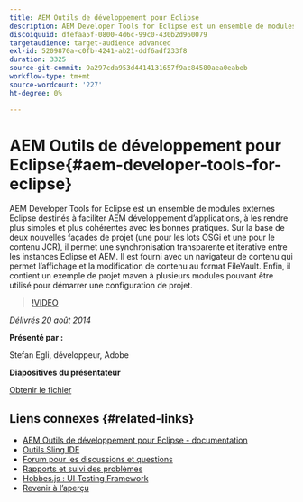 ```yaml
---
title: AEM Outils de développement pour Eclipse
description: AEM Developer Tools for Eclipse est un ensemble de modules externes Eclipse destinés à faciliter AEM développement d’applications, à les rendre plus simples et plus cohérentes avec les bonnes pratiques. Sur la base de deux nouvelles façades de projet (une pour les lots OSGi et une pour le contenu JCR), il permet une synchronisation transparente et itérative entre les instances Eclipse et AEM. Il est fourni avec un navigateur de contenu qui permet l’affichage et la modification de contenu au format FileVault. Enfin, il contient un exemple de projet maven à plusieurs modules pouvant être utilisé pour démarrer une configuration de projet.
discoiquuid: dfefaa5f-0800-4d6c-99c0-430b2d960079
targetaudience: target-audience advanced
exl-id: 5209870a-c0fb-4241-ab21-ddf6adf233f8
duration: 3325
source-git-commit: 9a297cda953d4414131657f9ac84580aea0eabeb
workflow-type: tm+mt
source-wordcount: '227'
ht-degree: 0%

---
```


# AEM Outils de développement pour Eclipse{#aem-developer-tools-for-eclipse}

AEM Developer Tools for Eclipse est un ensemble de modules externes Eclipse destinés à faciliter AEM développement d’applications, à les rendre plus simples et plus cohérentes avec les bonnes pratiques. Sur la base de deux nouvelles façades de projet (une pour les lots OSGi et une pour le contenu JCR), il permet une synchronisation transparente et itérative entre les instances Eclipse et AEM. Il est fourni avec un navigateur de contenu qui permet l’affichage et la modification de contenu au format FileVault. Enfin, il contient un exemple de projet maven à plusieurs modules pouvant être utilisé pour démarrer une configuration de projet.

>[!VIDEO](https://video.tv.adobe.com/v/19465/?quality=9)

*Délivrés 20 août 2014*

**Présenté par :**

Stefan Egli, développeur, Adobe

**Diapositives du présentateur**

[Obtenir le fichier](assets/aem-dev-tools-cq-gems.pdf)

## Liens connexes {#related-links}

* [AEM Outils de développement pour Eclipse - documentation](https://experienceleague.adobe.com/docs/experience-manager-cloud-service/content/implementing/developer-tools/eclipse.html)
* [Outils Sling IDE](https://sling.apache.org/documentation/development/ide-tooling.html)
* [Forum pour les discussions et questions](https://help-forums.adobe.com/content/adobeforums/en/experience-manager-forum/adobe-experience-manager.html)
* [Rapports et suivi des problèmes](https://github.com/Adobe-Marketing-Cloud/aem-eclipse-developer-tools/issues)
* [Hobbes.js : UI Testing Framework](https://docs.adobe.com/docs/en/aem/6-0/develop/components/hobbes.html)
* [Revenir à l’aperçu](https://helpx.adobe.com/experience-manager/kt/eseminars/gems/aem-index.html)
